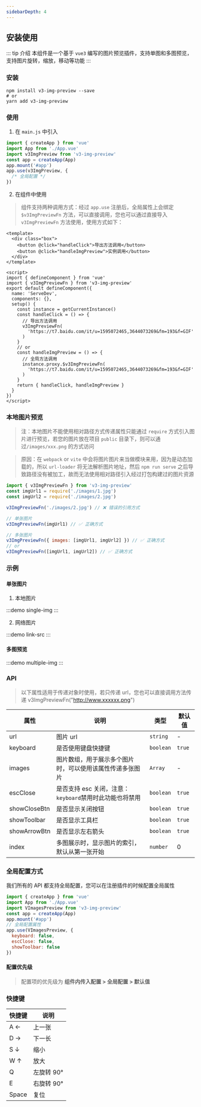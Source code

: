 ```yaml
---
sidebarDepth: 4
---
```


## 安装使用

::: tip 介绍
本组件是一个基于 `vue3` 编写的图片预览插件，支持单图和多图预览，支持图片旋转，缩放，移动等功能
:::

### 安装

```shell
npm install v3-img-preview --save
# or
yarn add v3-img-preview
```

### 使用

1. 在 `main.js` 中引入

```js
import { createApp } from 'vue'
import App from './App.vue'
import v3ImgPreview from 'v3-img-preview'
const app = createApp(App)
app.mount('#app')
app.use(v3ImgPreview, {
  /* 全局配置 */
})
```

2. 在组件中使用

> 组件支持两种调用方式：经过 `app.use` 注册后，全局属性上会绑定 `$v3ImgPreviewFn` 方法，可以直接调用，您也可以通过直接导入 `v3ImgPreviewFn` 方法使用，使用方式如下：

```vue
<template>
  <div class="box">
    <button @click="handleClick">导出方法调用</button>
    <button @click="handleImgPreview">实例调用</button>
  </div>
</template>

<script>
import { defineComponent } from 'vue'
import { v3ImgPreviewFn } from 'v3-img-preview'
export default defineComponent({
  name: 'ServeDev',
  components: {},
  setup() {
    const instance = getCurrentInstance()
    const handleClick = () => {
      // 导出方法调用
      v3ImgPreviewFn(
        'https://t7.baidu.com/it/u=1595072465,3644073269&fm=193&f=GIF'
      )
    }
    // or
    const handleImgPreview = () => {
      // 全局方法调用
      instance.proxy.$v3ImgPreviewFn(
        'https://t7.baidu.com/it/u=1595072465,3644073269&fm=193&f=GIF'
      )
    }
    return { handleClick, handleImgPreview }
  }
})
</script>
```

### 本地图片预览

> 注：本地图片不能使用相对路径方式传递属性只能通过 `require` 方式引入图片进行预览，若您的图片放在项目 `public` 目录下，则可以通过`/images/xxx.png` 的方式访问

> 原因：在 `webpack` or `vite` 中会将图片图片来当做模块来用，因为是动态加载的，所以 `url-loader` 将无法解析图片地址，然后 `npm run serve` 之后导致路径没有被加工，故而无法使用相对路径引入经过打包构建过的图片资源

```js
import { v3ImgPreviewFn } from 'v3-img-preview'
const imgUrl1 = require('./images/1.jpg')
const imgUrl2 = require('./images/2.jpg')

v3ImgPreviewFn('./images/2.jpg') // ❌ 错误的引用方式

// 单张图片
v3ImgPreviewFn(imgUrl1) // ✅ 正确方式

// 多张图片
v3ImgPreviewFn({ images: [imgUrl1, imgUrl2] }) // ✅ 正确方式
// or
v3ImgPreviewFn([imgUrl1, imgUrl2]) // ✅ 正确方式
```

### 示例

#### 单张图片

1. 本地图片

:::demo
single-img
:::

2. 网络图片

:::demo
link-src
:::

#### 多图预览

:::demo
multiple-img
:::

### API

> 以下属性适用于传递对象时使用，若只传递 url，您也可以直接调用方法传递 v3ImgPreviewFn("http://www.xxxxxx.png")

| 属性         | 说明                                                     | 类型      | 默认值 |
| ------------ | -------------------------------------------------------- | --------- | ------ |
| url          | 图片 url                                                 | `string`  | -      |
| keyboard     | 是否使用键盘快捷键                                       | `boolean` | `true` |
| images       | 图片数组，用于展示多个图片时，可以使用该属性传递多张图片 | `Array`   | -      |
| escClose     | 是否支持 esc 关闭，注意：`keyboard`禁用时此功能也将禁用  | `boolean` | `true` |
| showCloseBtn | 是否显示关闭按钮                                         | `boolean` | `true` |
| showToolbar  | 是否显示工具栏                                           | `boolean` | `true` |
| showArrowBtn | 是否显示左右箭头                                         | `boolean` | `true` |
| index        | 多图展示时，显示图片的索引，默认从第一张开始             | `number`  | 0      |

### 全局配置方式

我们所有的 API 都支持全局配置，您可以在注册插件的时候配置全局属性

```js
import { createApp } from 'vue'
import App from './App.vue'
import VImagesPreview from 'v3-img-preview'
const app = createApp(App)
app.mount('#app')
// 全局配置属性
app.use(VImagesPreview, {
  keyboard: false,
  escClose: false,
  showToolbar: false
})
```

#### 配置优先级

> 配置项的优先级为 **组件内传入配置 > 全局配置 > 默认值**

### 快捷键

| 快捷键 | 说明       |
| ------ | ---------- |
| A ←    | 上一张     |
| D →    | 下一长     |
| S ↓    | 缩小       |
| W ↑    | 放大       |
| Q      | 左旋转 90° |
| E      | 右旋转 90° |
| Space  | 复位       |
